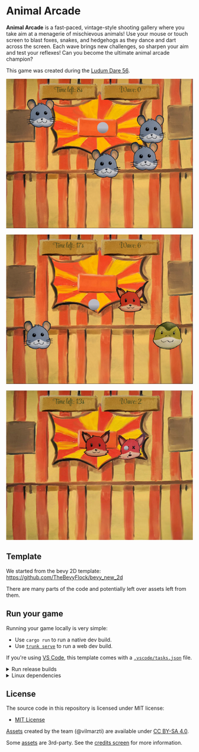 # Animal Arcade

**Animal Arcade** is a fast-paced, vintage-style shooting gallery where you take aim at a menagerie of mischievous animals! Use your mouse or touch screen to blast foxes, snakes, and hedgehogs as they dance and dart across the screen. Each wave brings new challenges, so sharpen your aim and test your reflexes! Can you become the ultimate animal arcade champion?

This game was created during the [Ludum Dare 56](https://ldjam.com/events/ludum-dare/56).

![screenshot 1](./screenshots/wave_5.png)

![screenshot 2](./screenshots/wave_6.png)

![screenshot 3](./screenshots/shot_in_the_eye.png)

## Template

We started from the bevy 2D template: https://github.com/TheBevyFlock/bevy_new_2d

There are many parts of the code and potentially left over assets left from them.

## Run your game

Running your game locally is very simple:

- Use `cargo run` to run a native dev build.
- Use [`trunk serve`](https://trunkrs.dev/) to run a web dev build.

If you're using [VS Code](https://code.visualstudio.com/), this template comes with a [`.vscode/tasks.json`](./.vscode/tasks.json) file.

<details>
  <summary>Run release builds</summary>

- Use `cargo run --profile release-native --no-default-features` to run a native release build.
- Use `trunk serve --release --no-default-features` to run a web release build.

</details>

<details>
  <summary>Linux dependencies</summary>

If you are using Linux, make sure you take a look at Bevy's [Linux dependencies](https://github.com/bevyengine/bevy/blob/main/docs/linux_dependencies.md).
Note that this template enables Wayland support, which requires additional dependencies as detailed in the link above.
Wayland is activated by using the `bevy/wayland` feature in the [`Cargo.toml`](./Cargo.toml).

</details>

## License

The source code in this repository is licensed under MIT license:

- [MIT License](./LICENSE)

[Assets](./assets) created by the team (@vilmarzti) are available under [CC BY-SA 4.0](https://creativecommons.org/licenses/by-sa/4.0/).

Some [assets](./assets) are 3rd-party. See the [credits screen](./src/screens/credits.rs) for more information.
